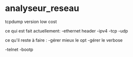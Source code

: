 # analyseur_reseau
tcpdump version low cost

ce qui est fait actuellement:
-ethernet header
-ipv4
-tcp
-udp


ce qu'il reste à faire :
-gérer mieux le opt
-gérer le verbose

-telnet
-bootp